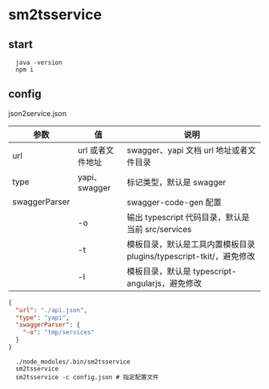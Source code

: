 # sm2tsservice

## start

```shell
  java -version
  npm i
```

## config

json2service.json

| 参数          | 值               | 说明                                                                |
| ------------- | ---------------- | ------------------------------------------------------------------- |
| url           | url 或者文件地址 | swagger、yapi 文档 url 地址或者文件目录                             |
| type          | yapi、swagger    | 标记类型，默认是 swagger                                            |
| swaggerParser |                  | swagger-code-gen 配置                                               |
|               | -o               | 输出 typescript 代码目录，默认是当前 src/services                   |
|               | -t               | 模板目录，默认是工具内置模板目录 plugins/typescript-tkit/，避免修改 |
|               | -l               | 模板目录，默认是 typescript-angularjs，避免修改                     |

```json
{
  "url": "./api.json",
  "type": "yapi",
  "swaggerParser": {
    "-o": "tmp/services"
  }
}
```

```shell
  ./node_modules/.bin/sm2tsservice
  sm2tsservice
  sm2tsservice -c config.json # 指定配置文件
```
